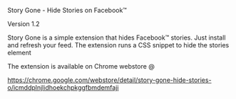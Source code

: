 Story Gone - Hide Stories on Facebook™

Version 1.2

Story Gone is a simple extension that hides Facebook™ stories. Just install and refresh your feed.
The extension runs a CSS snippet to hide the stories element 

The extension is available on Chrome webstore @

https://chrome.google.com/webstore/detail/story-gone-hide-stories-o/icmddplnjlidhoekchpkggfbmdemfaji
